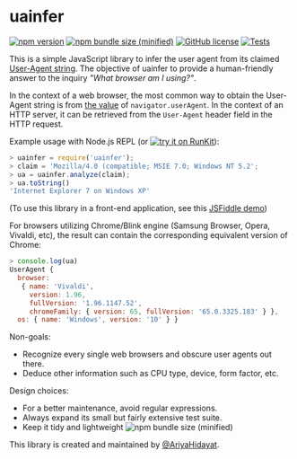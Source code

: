 # uainfer

[![npm version](https://img.shields.io/npm/v/uainfer)](https://www.npmjs.com/package/uainfer)
[![npm bundle size (minified)](https://img.shields.io/bundlephobia/min/uainfer.svg)](https://bundlephobia.com/result?p=uainfer)
[![GitHub license](https://img.shields.io/github/license/ariya/tebakmasa)](https://github.com/ariya/uainfer/blob/master/LICENSE)
[![Tests](https://github.com/ariya/tebakmasa/workflows/Tests/badge.svg)](https://github.com/ariya/uainfer/actions)

This is a simple JavaScript library to infer the user agent from its claimed [User-Agent string](https://developer.mozilla.org/en-US/docs/Web/HTTP/Headers/User-Agent). The objective of uainfer to provide a human-friendly answer to the inquiry _"What browser am I using?"_.

In the context of a web browser, the most common way to obtain the User-Agent string is from [the value](https://developer.mozilla.org/en-US/docs/Web/API/NavigatorID/userAgent) of `navigator.userAgent`. In the context of an HTTP server, it can be retrieved from the `User-Agent` header field in the HTTP request.

Example usage with Node.js REPL (or [![try it on RunKit](https://badge.runkitcdn.com/uainfer.svg)](https://npm.runkit.com/uainfer)):

```js
> uainfer = require('uainfer');
> claim = 'Mozilla/4.0 (compatible; MSIE 7.0; Windows NT 5.2';
> ua = uainfer.analyze(claim);
> ua.toString()
'Internet Explorer 7 on Windows XP'
```

(To use this library in a front-end application, see this [JSFiddle demo](http://jsfiddle.net/5467k1tp/))

For browsers utilizing Chrome/Blink engine (Samsung Browser, Opera, Vivaldi, etc), the result can contain the corresponding equivalent version of Chrome:

```js
> console.log(ua)
UserAgent {
  browser:
   { name: 'Vivaldi',
     version: 1.96,
     fullVersion: '1.96.1147.52',
     chromeFamily: { version: 65, fullVersion: '65.0.3325.183' } },
  os: { name: 'Windows', version: '10' } }
```

Non-goals:
* Recognize every single web browsers and obscure user agents out there.
* Deduce other information such as CPU type, device, form factor, etc.

Design choices:
* For a better maintenance, avoid regular expressions.
* Always expand its small but fairly extensive test suite.
* Keep it tidy and lightweight ![npm bundle size (minified)](https://img.shields.io/bundlephobia/min/uainfer.svg)

This library is created and maintained by [@AriyaHidayat](https://twitter.com/AriyaHidayat).
